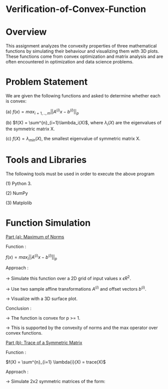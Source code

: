 # Verification-of-Convex-Function

# Overview

This assignment analyzes the convexity properties of three mathematical functions by simulating their behaviour and visualizing them with 3D plots. These functions come from convex optimization and matrix analysis and are often encountered in optimization and data science problems.

# Problem Statement

We are given the following functions and asked to determine whether each is convex:

(a) $f(x) = max_{i=1,..,m}||A^{(i)}x - b^{(i)}||_p$

(b) $f(X) = \sum^{n}_{i=1}\lambda_i(X)$, where $\lambda_i(X)$ are the eigenvalues of the symmetric matrix X.

(c) $f(X) = \lambda_{min}(X)$, the smallest eigenvalue of symmetric matrix X.

# Tools and Libraries

The following tools must be used in order to execute the above program

(1) Python 3.

(2) NumPy

(3) Matplolib

# Function Simulation

<ins> Part (a): Maximum of Norms</ins>

Function :

  $f(x) = max_i||A^{(i)}x - b^{(i)}||_p$

Approach :

-> Simulate this function over a 2D grid of input values x $\epsilon R^2$.

-> Use two sample affine transformations $A^{(i)}$ and offset vectors $b^{(i)}$.

-> Visualize with a 3D surface plot.

Conclusion :

-> The function is convex for p >= 1.

-> This is supported by the convexity of norms and the max operator over convex functions.

<ins> Part (b): Trace of a Symmetric Matrix </ins>

Function :

  $f(X) = \sum^{n}_{i=1} \lambda{i}(X) = trace(X)$

Approach :

-> Simulate 2x2 symmetric matrices of the form:
      
